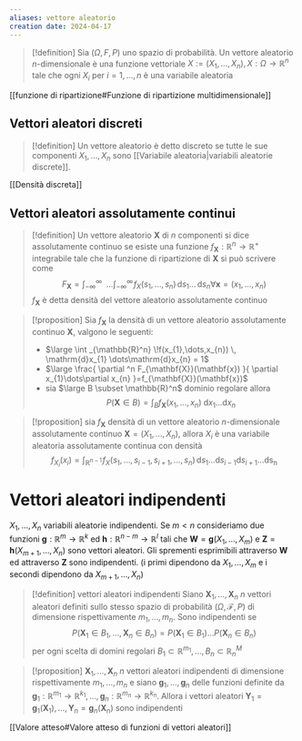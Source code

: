 ```yaml
---
aliases: vettore aleatorio
creation date: 2024-04-17
---
```


 >[!definition]
 >Sia $(\Omega,F,P)$ uno spazio di probabilità. Un vettore aleatorio $n$-dimensionale è una funzione vettoriale $X := (X_{1},\dots,X_{n}), X:\Omega \to \mathbb{R}^n$ tale che ogni $X_{i}$ per $i=1,\dots,n$ è una variabile aleatoria

[[funzione di ripartizione#Funzione di ripartizione multidimensionale]]

## Vettori aleatori discreti

> [!definition]
> Un vettore aleatorio è detto discreto se tutte le sue componenti $X_{1},\dots,X_{n}$ sono [[Variabile aleatoria|variabili aleatorie discrete]]. 

[[Densità discreta]]

## Vettori aleatori assolutamente continui

>[!definition]
>Un vettore aleatorio $\mathbf{X}$ di $n$ componenti si dice assolutamente continuo se esiste una funzione $f_{\mathbf{X}} : \mathbb{R}^n \to \mathbb{R}^+$ integrabile tale che la funzione di ripartizione di $\mathbf{X}$ si può scrivere come
>$$ F_{\mathbf{X}} = \int _{-\infty}^{\infty} \!\!\!\!\!\!\dots\int _{-\infty}^{\infty} \!f_{X}(s_{1},\dots,s_{n}) \, \mathrm{d}s_{1}  \dots \, \mathrm{d}s_n \forall \mathbf{x} = (x_{1},\dots,x_{n}) $$
>$f_{\mathbf{X}}$ è detta densità del vettore aleatorio assolutamente continuo


>[!proposition]
>Sia $f_{\mathbf{X}}$ la densità di un vettore aleatorio assolutamente continuo $\mathbf{X}$, valgono le seguenti:
>- $\large \int _{\mathbb{R}^n} \!f(x_{1},\dots,x_{n}) \, \mathrm{d}x_{1} \dots\mathrm{d}x_{n} = 1$
>- $\large \frac{ \partial ^n F_{\mathbf{X}}(\mathbf{x}) }{ \partial x_{1}\dots\partial x_{n} }=f_{\mathbf{X}}(\mathbf{x})$
>- sia $\large B \subset \mathbb{R}^n$ dominio regolare allora
>  $$ P(\mathbf{X} \in B) = \int_{B} f_{\mathbf{X}}(x_{1},\dots,x_{n})  \! \, \mathrm{d}x_{1} \dots \mathrm{d}x_{n}  $$


>[!proposition]
>sia $f_{\mathbf{X}}$ densità di un vettore aleatorio $n$-dimensionale assolutamente continuo $\mathbf{X}=(X_{1},\dots,X_{n})$, allora $X_{i}$ è una variabile aleatoria assolutamente continua con densità
>$$ f_{X_{i}}(x_{i}) = \int _{\mathbb{R}^{n-1}} \! f_{X}(s_{1},\dots,s_{i-1},s_{i+1},\dots,s_{n}) \, \mathrm{d}s_{1}\dots\mathrm{d}s_{i-1}\mathrm{d}s_{i+1}\dots\mathrm{ds_{n}}  $$

# Vettori aleatori indipendenti
$X_{1},\dots,X_{n}$ variabili aleatorie indipendenti. Se $m < n$ consideriamo due funzioni $\mathbf{g} : \mathbb{R}^m \to \mathbb{R}^k$ ed $\mathbf{h} : \mathbb{R}^{n-m} \to \mathbb{R}^l$ tali che $\mathbf{W} = \mathbf{g}(X_{1},\dots,X_{m})$ e $\mathbf{Z} = \mathbf{h}(X_{m+1}, \dots, X_{n})$ sono vettori aleatori. Gli sprementi esprimibili attraverso $\mathbf{W}$ ed attraverso $\mathbf{Z}$ sono indipendenti. (i primi dipendono da $X_{1},\dots,X_{m}$ e i secondi dipendono da $X_{m+1},\dots,X_{n}$)

>[!definition] vettori aleatori indipendenti
>Siano $\mathbf{X}_{1},\dots,\mathbf{X}_{n}$ $n$ vettori aleatori definiti sullo stesso spazio di probabilità $(\Omega, \mathcal{F}, P)$ di dimensione rispettivamente $m_{1},\dots,m_{n}$. Sono indipendenti se
>$$ P(\mathbf{X}_{1} \in B_{1},\dots,\mathbf{X}_{n} \in B_{n}) = P(\mathbf{X}_{1} \in B_{1}) \dots P(\mathbf{X}_{n} \in B_{n}) $$
>per ogni scelta di domini regolari $B_{1} \subset \mathbb{R}^{m_{1}},\dots,B_{n} \subset \mathbb{R}^M_{n}$

>[!proposition]
>$\mathbf{X}_{1},\dots,\mathbf{X}_{n}$ $n$ vettori aleatori indipendenti di dimensione rispettivamente $m_{1},\dots,m_{n}$ e siano $\mathbf{g}_{1},\dots,\mathbf{g}_{n}$ delle funzioni definite da $\mathbf{g}_{1} : \mathbb{R}^{m_{1}} \to \mathbb{R}^{k_{1}},\dots,\mathbf{g}_{n} : \mathbb{R}^{m_{n}} \to \mathbb{R}^{k_{n}}$. Allora i vettori aleatori $\mathbf{Y}_{1} = \mathbf{g}_{1}(\mathbf{X}_{1}),\dots,\mathbf{Y}_{n} = \mathbf{g}_{n}(\mathbf{X}_{n})$  sono indipendenti


[[Valore atteso#Valore atteso di funzioni di vettori aleatori]]